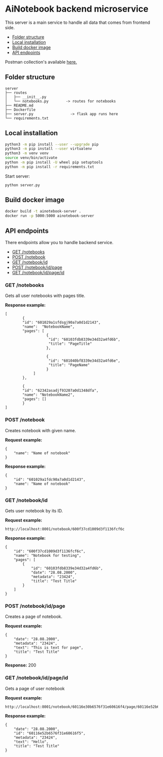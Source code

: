 # AiNotebook backend microservice
This server is a main service to handle all data that comes from frontend side.

- [Folder structure](#folder-structure)
- [Local installation](#local-installation)
- [Build docker image](#build-docker-image)
- [API endpoints](#api-endpoints)

Postman collection's available [here.](https://www.getpostman.com/collections/2ff733b0bbe7df69aaf1)

## Folder structure
```
server
├── routes
│   ├── __init__.py
│   └── notebooks.py        -> routes for notebooks
├── README.md
├── Dockerfile
├── server.py                 -> flask app runs here
└── requirements.txt 
```

## Local installation
```bash
python3 -m pip install --user --upgrade pip
python3 -m pip install --user virtualenv
python3 -m venv venv
source venv/bin/activate
python -m pip install -U wheel pip setuptools 
python -m pip install -r requirements.txt
```
Start server: 
```
python server.py
```

## Build docker image
```bash
docker build -t ainotebook-server .
docker run -p 5000:5000 ainotebook-server
```

## API endpoints
There endpoints allow you to handle backend service.

- [GET /notebooks](#get-notebooks)
- [POST /notebook](#post-notebook)
- [GET /notebook/id](#get-notebookid)
- [POST /notebook/id/page](#post-notebookidpage)
- [GET /notebook/id/page/id](#get-notebookidpageid)

### GET /notebooks
Gets all user notebooks with pages title.

**Response example:**
```json5
[
        {
        "id": "601029a1sfdsgj90a7a0d1d2143",
        "name":  "NotebookName",
        "pages": [
                   {
                    "id": "60103fdb8339e34d32a4fd6b",
                    "title": "PageTitle"
                   },

                   {
                    "id": "601040bf8339e34d32a4fd6e",
                    "title": "PageName"
                   }
             ]
        },

        {
        "id": "62342asadjf93207a0d1348dfa",
        "name": "NotebookName2",
        "pages": []
        }
]
```

### POST /notebook
Creates notebook with given name.

**Request example:**
```json5
{
    "name": "Name of notebook"
}
```

**Response example:**
```json5
{
    "id": "601029a1fdc90a7a0d1d2143",
    "name": "Name of notebook"
}
```

### GET /notebook/id
Gets user notebook by its ID.

**Request example:**
```http request
http://localhost:8001/notebook/600f37cd1009d3f1136fcf6c
```

**Response example:**
```json5
{
    "id": "600f37cd1009d3f1136fcf6c",
    "name": "Notebook for testing",
    "pages": [
        {
            "id": "60103fdb8339e34d32a4fd6b",
            "date": "28.08.2000",
            "metadata": "23424",
            "title": "Test Title"
        }
    ]
}
```

### POST /notebook/id/page
Creates a page of notebook.

**Request example:**
```json5
{
    "date": "28.08.2000",
    "metadata": "23424",
    "text": "This is text for page",
    "title": "Test Title"
}
```

**Response:** 200

### GET /notebook/id/page/id
Gets a page of user notebook

**Request example:**
```http request
http://localhost:8001/notebook/60116e30b6576f31e60616f4/page/60116e52b6576f31e60616f5
```

**Response example:**
```json5
{
    "date": "28.08.2000",
    "id": "60116e52b6576f31e60616f5",
    "metadata": "23424",
    "text": "Hello",
    "title": "Test Title"
}
```